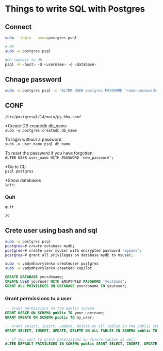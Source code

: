 # Things to write SQL with Postgres

## Connect
```bash
sudo --login --user=postgres psql

# OR
sudo -u postgres psql

#OR connect to db
psql -h <host> -U <username> -d <database>
```

## Chnage password
```bash
sudo -u postgres psql -c "ALTER USER postgres PASSWORD '<new-password>';"
```

## CONF
```
/etc/postgresql/14/main/pg_hba.conf
```

*Create DB
createdb db_name</br>
`sudo -u postgres createdb db_name`

To login without a password:</br>
`sudo -u user_name psql db_name`

To reset the password if you have forgotten:</br>
`ALTER USER user_name WITH PASSWORD 'new_password';`

*Go to CLI</br>
`psql postgres`

*Show databases</br>
`\dt+;`

### Quit
```psql
quit

/q
```


## Crete user using bash and sql

```bash
sudo -u postgres psql
postgres=# create database mydb;
postgres=# create user myuser with encrypted password 'mypass';
postgres=# grant all privileges on database mydb to myuser;
```

```bash
sudo -u vadymhavrylenko createuser postgres
sudo -u vadymhavrylenko createdb copilot
```

```sql
CREATE DATABASE yourdbname;
CREATE USER youruser WITH ENCRYPTED PASSWORD 'yourpass';
GRANT ALL PRIVILEGES ON DATABASE yourdbname TO youruser;
```

### Grant permissions to a user
```sql
-- Grant permissions on the public schema
GRANT USAGE ON SCHEMA public TO your_username;
GRANT CREATE ON SCHEMA public TO my_user;

-- Grant select, insert, update, delete on all tables in the public schema
GRANT SELECT, INSERT, UPDATE, DELETE ON ALL TABLES IN SCHEMA public TO your_username;

-- If you want to grant permissions on future tables as well
ALTER DEFAULT PRIVILEGES IN SCHEMA public GRANT SELECT, INSERT, UPDATE, DELETE ON TABLES TO your_username;
```



